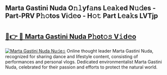 ## Marta Gastini Nuda O𝚗𝚕yf𝚊ns L𝚎a𝚔ed N𝚞𝚍es - Part-PRV P𝚑𝚘tos Vi𝚍𝚎o - H𝚘𝚝 Part L𝚎a𝚔s LVTjp

# <h2><a href="http://kf5qhoq.oniu.top/?m=Marta+Gastini+Nuda">🔗👉 🔴 Marta Gastini Nuda P𝚑ot𝚘𝚜 V𝚒d𝚎o</a></h2>

[![Marta Gastini Nuda Nu𝚍e𝚜](https://i.imgur.com/0qMVB7G.gif)](http://kf5qhoq.oniu.top/?m=Marta+Gastini+Nuda)
Online thought leader Marta Gastini Nuda, recognized for sharing dance and lifestyle content, consisting of performances and personal vlogs. Dedicated environmentalist Marta Gastini Nuda, celebrated for their passion and efforts to protect the natural world.  
